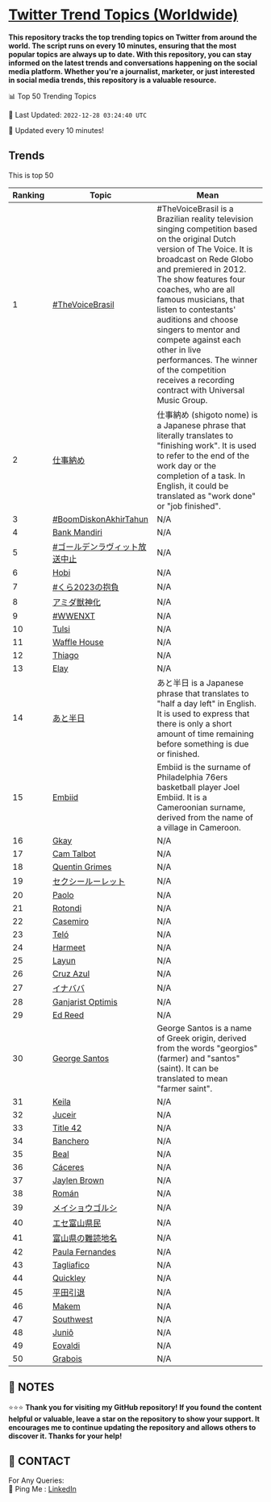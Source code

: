 [Twitter Trend Topics (Worldwide)](https://github.com/ErcinDedeoglu/Twitter-Trend-Topics)
==========

**This repository tracks the top trending topics on Twitter from around the world. 
The script runs on every 10 minutes, ensuring that the most popular topics are always up to date. 
With this repository, you can stay informed on the latest trends and conversations happening on the social media platform. 
Whether you're a journalist, marketer, or just interested in social media trends, this repository is a valuable resource.**


📊 Top 50 Trending Topics

📆 Last Updated: `2022-12-28 03:24:40 UTC`

🔧 Updated every 10 minutes!


## Trends

This is top 50

| Ranking | Topic | Mean |
| ------- | ------------ | ------------ |
| 1 | [#TheVoiceBrasil](http://twitter.com/search?q=%23TheVoiceBrasil) | #TheVoiceBrasil is a Brazilian reality television singing competition based on the original Dutch version of The Voice. It is broadcast on Rede Globo and premiered in 2012. The show features four coaches, who are all famous musicians, that listen to contestants' auditions and choose singers to mentor and compete against each other in live performances. The winner of the competition receives a recording contract with Universal Music Group. |
| 2 | [仕事納め](http://twitter.com/search?q=%e4%bb%95%e4%ba%8b%e7%b4%8d%e3%82%81) | 仕事納め (shigoto nome) is a Japanese phrase that literally translates to "finishing work". It is used to refer to the end of the work day or the completion of a task. In English, it could be translated as "work done" or "job finished". |
| 3 | [#BoomDiskonAkhirTahun](http://twitter.com/search?q=%23BoomDiskonAkhirTahun) | N/A |
| 4 | [Bank Mandiri](http://twitter.com/search?q=Bank+Mandiri) | N/A |
| 5 | [#ゴールデンラヴィット放送中止](http://twitter.com/search?q=%23%e3%82%b4%e3%83%bc%e3%83%ab%e3%83%87%e3%83%b3%e3%83%a9%e3%83%b4%e3%82%a3%e3%83%83%e3%83%88%e6%94%be%e9%80%81%e4%b8%ad%e6%ad%a2) | N/A |
| 6 | [Hobi](http://twitter.com/search?q=Hobi) | N/A |
| 7 | [#くら2023の抱負](http://twitter.com/search?q=%23%e3%81%8f%e3%82%892023%e3%81%ae%e6%8a%b1%e8%b2%a0) | N/A |
| 8 | [アミダ獣神化](http://twitter.com/search?q=%e3%82%a2%e3%83%9f%e3%83%80%e7%8d%a3%e7%a5%9e%e5%8c%96) | N/A |
| 9 | [#WWENXT](http://twitter.com/search?q=%23WWENXT) | N/A |
| 10 | [Tulsi](http://twitter.com/search?q=Tulsi) | N/A |
| 11 | [Waffle House](http://twitter.com/search?q=Waffle+House) | N/A |
| 12 | [Thiago](http://twitter.com/search?q=Thiago) | N/A |
| 13 | [Elay](http://twitter.com/search?q=Elay) | N/A |
| 14 | [あと半日](http://twitter.com/search?q=%e3%81%82%e3%81%a8%e5%8d%8a%e6%97%a5) | あと半日 is a Japanese phrase that translates to "half a day left" in English. It is used to express that there is only a short amount of time remaining before something is due or finished. |
| 15 | [Embiid](http://twitter.com/search?q=Embiid) | Embiid is the surname of Philadelphia 76ers basketball player Joel Embiid. It is a Cameroonian surname, derived from the name of a village in Cameroon. |
| 16 | [Gkay](http://twitter.com/search?q=Gkay) | N/A |
| 17 | [Cam Talbot](http://twitter.com/search?q=Cam+Talbot) | N/A |
| 18 | [Quentin Grimes](http://twitter.com/search?q=Quentin+Grimes) | N/A |
| 19 | [セクシールーレット](http://twitter.com/search?q=%e3%82%bb%e3%82%af%e3%82%b7%e3%83%bc%e3%83%ab%e3%83%bc%e3%83%ac%e3%83%83%e3%83%88) | N/A |
| 20 | [Paolo](http://twitter.com/search?q=Paolo) | N/A |
| 21 | [Rotondi](http://twitter.com/search?q=Rotondi) | N/A |
| 22 | [Casemiro](http://twitter.com/search?q=Casemiro) | N/A |
| 23 | [Teló](http://twitter.com/search?q=Tel%c3%b3) | N/A |
| 24 | [Harmeet](http://twitter.com/search?q=Harmeet) | N/A |
| 25 | [Layun](http://twitter.com/search?q=Layun) | N/A |
| 26 | [Cruz Azul](http://twitter.com/search?q=Cruz+Azul) | N/A |
| 27 | [イナババ](http://twitter.com/search?q=%e3%82%a4%e3%83%8a%e3%83%90%e3%83%90) | N/A |
| 28 | [Ganjarist Optimis](http://twitter.com/search?q=Ganjarist+Optimis) | N/A |
| 29 | [Ed Reed](http://twitter.com/search?q=Ed+Reed) | N/A |
| 30 | [George Santos](http://twitter.com/search?q=George+Santos) | George Santos is a name of Greek origin, derived from the words "georgios" (farmer) and "santos" (saint). It can be translated to mean "farmer saint". |
| 31 | [Keila](http://twitter.com/search?q=Keila) | N/A |
| 32 | [Juceir](http://twitter.com/search?q=Juceir) | N/A |
| 33 | [Title 42](http://twitter.com/search?q=Title+42) | N/A |
| 34 | [Banchero](http://twitter.com/search?q=Banchero) | N/A |
| 35 | [Beal](http://twitter.com/search?q=Beal) | N/A |
| 36 | [Cáceres](http://twitter.com/search?q=C%c3%a1ceres) | N/A |
| 37 | [Jaylen Brown](http://twitter.com/search?q=Jaylen+Brown) | N/A |
| 38 | [Román](http://twitter.com/search?q=Rom%c3%a1n) | N/A |
| 39 | [メイショウゴルシ](http://twitter.com/search?q=%e3%83%a1%e3%82%a4%e3%82%b7%e3%83%a7%e3%82%a6%e3%82%b4%e3%83%ab%e3%82%b7) | N/A |
| 40 | [エセ富山県民](http://twitter.com/search?q=%e3%82%a8%e3%82%bb%e5%af%8c%e5%b1%b1%e7%9c%8c%e6%b0%91) | N/A |
| 41 | [富山県の難読地名](http://twitter.com/search?q=%e5%af%8c%e5%b1%b1%e7%9c%8c%e3%81%ae%e9%9b%a3%e8%aa%ad%e5%9c%b0%e5%90%8d) | N/A |
| 42 | [Paula Fernandes](http://twitter.com/search?q=Paula+Fernandes) | N/A |
| 43 | [Tagliafico](http://twitter.com/search?q=Tagliafico) | N/A |
| 44 | [Quickley](http://twitter.com/search?q=Quickley) | N/A |
| 45 | [平田引退](http://twitter.com/search?q=%e5%b9%b3%e7%94%b0%e5%bc%95%e9%80%80) | N/A |
| 46 | [Makem](http://twitter.com/search?q=Makem) | N/A |
| 47 | [Southwest](http://twitter.com/search?q=Southwest) | N/A |
| 48 | [Juniô](http://twitter.com/search?q=Juni%c3%b4) | N/A |
| 49 | [Eovaldi](http://twitter.com/search?q=Eovaldi) | N/A |
| 50 | [Grabois](http://twitter.com/search?q=Grabois) | N/A |




## 📝 NOTES

⭐⭐⭐ **Thank you for visiting my GitHub repository! If you found the content helpful or valuable, leave a star on the repository to show your support. It encourages me to continue updating the repository and allows others to discover it. Thanks for your help!**

## 📨 CONTACT

 For Any Queries:  
            🏓 Ping Me : [LinkedIn](https://www.linkedin.com/in/ercindedeoglu/)